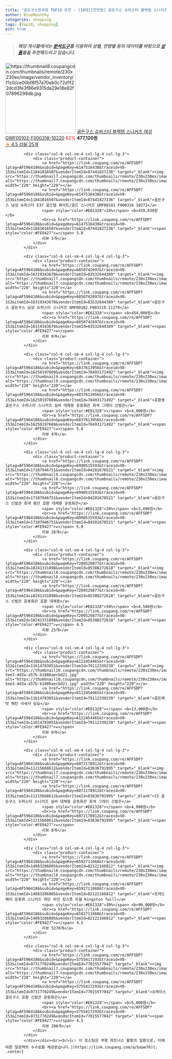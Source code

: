 ```yaml
---
title: "골든구스면세점 TOP10 추천 - [10대][전연령] 골든구스 슈퍼스타 블랙탭 스니커즈 여성 GWF00102-F000318-10220"
author: BlueMoonSky
categories: shopping
tags: [Top10, shopping]
pin: true
---
```


> ##### 해당 게시물에서는 [**분석도구**](https://itemscout.io/)를 이용하여 **성별**, **연령별** 등의 데이터를 바탕으로 [**상품**](https://link.coupang.com/a/baae76)들을 추천해드리고 있습니다.
<div class="container"><div class="row">
            <div class="col-6 col-sm-4 col-lg-4 col-lg-3">
                <div class="product-container">
                    <a href="https://link.coupang.com/re/AFFSDP?lptag=AF5964186&subid=&pageKey=6804550262&traceid=V0-153&itemId=16076887470&vendorItemId=83623109460" target="_blank"><img src="https://thumbnail8.coupangcdn.com/thumbnails/remote/230x230ex/image/vendor_inventory/f1c0/ce00bf8f57a70eb0c72d1f22dcd3fe3f86e9315da29e18e82f07896298db.jpg" alt="https://thumbnail8.coupangcdn.com/thumbnails/remote/230x230ex/image/vendor_inventory/f1c0/ce00bf8f57a70eb0c72d1f22dcd3fe3f86e9315da29e18e82f07896298db.jpg" width="220" height="220"></a>
                    <a href="https://link.coupang.com/re/AFFSDP?lptag=AF5964186&subid=&pageKey=6804550262&traceid=V0-153&itemId=16076887470&vendorItemId=83623109460" target="_blank">골든구스 슈퍼스타 블랙탭 스니커즈 여성 GWF00102-F000318-10220</a>
                    <span style="color:#E61328">62%</span> <b>477,120원</b>
                    <br><a href="https://link.coupang.com/re/AFFSDP?lptag=AF5964186&subid=&pageKey=6804550262&traceid=V0-153&itemId=16076887470&vendorItemId=83623109460" target="_blank"><span style="color:#FE9427">★</span> 4.5
                    리뷰 25개</a>
                </div>
            </div>
            
            <div class="col-6 col-sm-4 col-lg-4 col-lg-3">
                <div class="product-container">
                    <a href="https://link.coupang.com/re/AFFSDP?lptag=AF5964186&subid=&pageKey=6147516438&traceid=V0-153&itemId=11841016507&vendorItemId=87441827236" target="_blank"><img src="https://thumbnail7.coupangcdn.com/thumbnails/remote/230x230ex/image/vendor_inventory/30b8/73fe49fdd92b4aefbfd96799a2d4096058094dc1eed65cf12d01fbf34dcd.jpg" alt="https://thumbnail7.coupangcdn.com/thumbnails/remote/230x230ex/image/vendor_inventory/30b8/73fe49fdd92b4aefbfd96799a2d4096058094dc1eed65cf12d01fbf34dcd.jpg" width="220" height="220"></a>
                    <a href="https://link.coupang.com/re/AFFSDP?lptag=AF5964186&subid=&pageKey=6147516438&traceid=V0-153&itemId=11841016507&vendorItemId=87441827236" target="_blank">골든구스 남성 슈퍼스타 E37 골드탭 화이트/골드 스니커즈 GMF00101 F000316 10272</a>
                    <span style="color:#E61328">26%</span> <b>439,830원</b>
                    <br><a href="https://link.coupang.com/re/AFFSDP?lptag=AF5964186&subid=&pageKey=6147516438&traceid=V0-153&itemId=11841016507&vendorItemId=87441827236" target="_blank"><span style="color:#FE9427">★</span> 5.0
                    리뷰 5개</a>
                </div>
            </div>
            
            <div class="col-6 col-sm-4 col-lg-4 col-lg-3">
                <div class="product-container">
                    <a href="https://link.coupang.com/re/AFFSDP?lptag=AF5964186&subid=&pageKey=6850742697&traceid=V0-153&itemId=16319343670&vendorItemId=83532644389" target="_blank"><img src="https://thumbnail7.coupangcdn.com/thumbnails/remote/230x230ex/image/vendor_inventory/65fa/a836482764578fea4946c60b8a42c440b14e46fb8b9112c34c07da9bff5d.jpg" alt="https://thumbnail7.coupangcdn.com/thumbnails/remote/230x230ex/image/vendor_inventory/65fa/a836482764578fea4946c60b8a42c440b14e46fb8b9112c34c07da9bff5d.jpg" width="220" height="220"></a>
                    <a href="https://link.coupang.com/re/AFFSDP?lptag=AF5964186&subid=&pageKey=6850742697&traceid=V0-153&itemId=16319343670&vendorItemId=83532644389" target="_blank">골든구스 골든구스 남성 슈퍼스타 스니커즈 GMF00102.F003210.11179</a>
                    <span style="color:#E61328"></span> <b>454,000원</b>
                    <br><a href="https://link.coupang.com/re/AFFSDP?lptag=AF5964186&subid=&pageKey=6850742697&traceid=V0-153&itemId=16319343670&vendorItemId=83532644389" target="_blank"><span style="color:#FE9427">★</span> 
                    리뷰 0개</a>
                </div>
            </div>
            
            <div class="col-6 col-sm-4 col-lg-4 col-lg-3">
                <div class="product-container">
                    <a href="https://link.coupang.com/re/AFFSDP?lptag=AF5964186&subid=&pageKey=6837613956&traceid=V0-153&itemId=16250197669&vendorItemId=78493171492" target="_blank"><img src="https://thumbnail9.coupangcdn.com/thumbnails/remote/230x230ex/image/vendor_inventory/c1f1/d964f27bd7349fdf03b48e40b18a4c763f73d99ff38242fd5f7e3d98d3b3.jpg" alt="https://thumbnail9.coupangcdn.com/thumbnails/remote/230x230ex/image/vendor_inventory/c1f1/d964f27bd7349fdf03b48e40b18a4c763f73d99ff38242fd5f7e3d98d3b3.jpg" width="220" height="220"></a>
                    <a href="https://link.coupang.com/re/AFFSDP?lptag=AF5964186&subid=&pageKey=6837613956&traceid=V0-153&itemId=16250197669&vendorItemId=78493171492" target="_blank">호환용 골든구스 수퍼스타 스니커즈 실버 대체용 운동화끈 회색 그레이 신발끈</a>
                    <span style="color:#E61328"></span> <b>4,900원</b>
                    <br><a href="https://link.coupang.com/re/AFFSDP?lptag=AF5964186&subid=&pageKey=6837613956&traceid=V0-153&itemId=16250197669&vendorItemId=78493171492" target="_blank"><span style="color:#FE9427">★</span> 5.0
                    리뷰 4개</a>
                </div>
            </div>
            
            <div class="col-6 col-sm-4 col-lg-4 col-lg-3">
                <div class="product-container">
                    <a href="https://link.coupang.com/re/AFFSDP?lptag=AF5964186&subid=&pageKey=6990515593&traceid=V0-153&itemId=17107946751&vendorItemId=84281678521" target="_blank"><img src="https://thumbnail8.coupangcdn.com/thumbnails/remote/230x230ex/image/vendor_inventory/8f84/99e3873e3e645ee77ee7767ff2fb8bf25cc60c0f9041001527fb80741f64.jpg" alt="https://thumbnail8.coupangcdn.com/thumbnails/remote/230x230ex/image/vendor_inventory/8f84/99e3873e3e645ee77ee7767ff2fb8bf25cc60c0f9041001527fb80741f64.jpg" width="220" height="220"></a>
                    <a href="https://link.coupang.com/re/AFFSDP?lptag=AF5964186&subid=&pageKey=6990515593&traceid=V0-153&itemId=17107946751&vendorItemId=84281678521" target="_blank">골든구스 신발끈 회색 평끈 호환 대체용 운동화끈</a>
                    <span style="color:#E61328">26%</span> <b>3,890원</b>
                    <br><a href="https://link.coupang.com/re/AFFSDP?lptag=AF5964186&subid=&pageKey=6990515593&traceid=V0-153&itemId=17107946751&vendorItemId=84281678521" target="_blank"><span style="color:#FE9427">★</span> 5.0
                    리뷰 26개</a>
                </div>
            </div>
            
            <div class="col-6 col-sm-4 col-lg-4 col-lg-3">
                <div class="product-container">
                    <a href="https://link.coupang.com/re/AFFSDP?lptag=AF5964186&subid=&pageKey=7209529877&traceid=V0-153&itemId=18241331898&vendorItemId=85388272618" target="_blank"><img src="https://thumbnail8.coupangcdn.com/thumbnails/remote/230x230ex/image/vendor_inventory/0a56/7f3715d9d8e711b53e6b8bc6ae733344bf270336a0593e037ed59c1dd3d9.jpg" alt="https://thumbnail8.coupangcdn.com/thumbnails/remote/230x230ex/image/vendor_inventory/0a56/7f3715d9d8e711b53e6b8bc6ae733344bf270336a0593e037ed59c1dd3d9.jpg" width="220" height="220"></a>
                    <a href="https://link.coupang.com/re/AFFSDP?lptag=AF5964186&subid=&pageKey=7209529877&traceid=V0-153&itemId=18241331898&vendorItemId=85388272618" target="_blank">골든구스 신발끈 운동화끈 호환 대체용</a>
                    <span style="color:#E61328">58%</span> <b>4,500원</b>
                    <br><a href="https://link.coupang.com/re/AFFSDP?lptag=AF5964186&subid=&pageKey=7209529877&traceid=V0-153&itemId=18241331898&vendorItemId=85388272618" target="_blank"><span style="color:#FE9427">★</span> 4.5
                    리뷰 25개</a>
                </div>
            </div>
            
            <div class="col-6 col-sm-4 col-lg-4 col-lg-3">
                <div class="product-container">
                    <a href="https://link.coupang.com/re/AFFSDP?lptag=AF5964186&subid=&pageKey=6122454465&traceid=V0-153&itemId=11614783051&vendorItemId=79112339239" target="_blank"><img src="https://thumbnail10.coupangcdn.com/thumbnails/remote/230x230ex/image/retail/images/2021/10/27/17/4/73ecadb8-5ee3-4d3a-a57b-b1886aecbd21.jpg" alt="https://thumbnail10.coupangcdn.com/thumbnails/remote/230x230ex/image/retail/images/2021/10/27/17/4/73ecadb8-5ee3-4d3a-a57b-b1886aecbd21.jpg" width="220" height="220"></a>
                    <a href="https://link.coupang.com/re/AFFSDP?lptag=AF5964186&subid=&pageKey=6122454465&traceid=V0-153&itemId=11614783051&vendorItemId=79112339239" target="_blank">골든래빗 패턴 극세사 담요</a>
                    <span style="color:#E61328"></span> <b>13,900원</b>
                    <br><a href="https://link.coupang.com/re/AFFSDP?lptag=AF5964186&subid=&pageKey=6122454465&traceid=V0-153&itemId=11614783051&vendorItemId=79112339239" target="_blank"><span style="color:#FE9427">★</span> 
                    리뷰 0개</a>
                </div>
            </div>
            
            <div class="col-6 col-sm-4 col-lg-4 col-lg-3">
                <div class="product-container">
                    <a href="https://link.coupang.com/re/AFFSDP?lptag=AF5964186&subid=&pageKey=6072178912&traceid=V0-153&itemId=11215668612&vendorItemId=83636791995" target="_blank"><img src="https://thumbnail7.coupangcdn.com/thumbnails/remote/230x230ex/image/vendor_inventory/6e05/77d370a012a7f169f6234e02daa477c3bae4274d8ce1fc26957d7f721161.png" alt="https://thumbnail7.coupangcdn.com/thumbnails/remote/230x230ex/image/vendor_inventory/6e05/77d370a012a7f169f6234e02daa477c3bae4274d8ce1fc26957d7f721161.png" width="220" height="220"></a>
                    <a href="https://link.coupang.com/re/AFFSDP?lptag=AF5964186&subid=&pageKey=6072178912&traceid=V0-153&itemId=11215668612&vendorItemId=83636791995" target="_blank">15 골든구스 수퍼스타 스니커즈 실버 대체용 운동화끈 회색 그레이 신발끈</a>
                    <span style="color:#E61328"></span> <b>4,900원</b>
                    <br><a href="https://link.coupang.com/re/AFFSDP?lptag=AF5964186&subid=&pageKey=6072178912&traceid=V0-153&itemId=11215668612&vendorItemId=83636791995" target="_blank"><span style="color:#FE9427">★</span> 
                    리뷰 0개</a>
                </div>
            </div>
            
            <div class="col-6 col-sm-4 col-lg-4 col-lg-3">
                <div class="product-container">
                    <a href="https://link.coupang.com/re/AFFSDP?lptag=AF5964186&subid=&pageKey=6592711668&traceid=V0-153&itemId=14883286805&vendorItemId=82122166812" target="_blank"><img src="https://thumbnail6.coupangcdn.com/thumbnails/remote/230x230ex/image/vendor_inventory/e926/48b2f9f2c57bbf6ac2a74a78217c5166f6eebba60775a3a39df1a3170caf.jpg" alt="https://thumbnail6.coupangcdn.com/thumbnails/remote/230x230ex/image/vendor_inventory/e926/48b2f9f2c57bbf6ac2a74a78217c5166f6eebba60775a3a39df1a3170caf.jpg" width="220" height="220"></a>
                    <a href="https://link.coupang.com/re/AFFSDP?lptag=AF5964186&subid=&pageKey=6592711668&traceid=V0-153&itemId=14883286805&vendorItemId=82122166812" target="_blank">프레드페리 운동화 스니커즈 하단 라인 킹스톤 트윌 Kingston Twill</a>
                    <span style="color:#E61328">30%</span> <b>90,000원</b>
                    <br><a href="https://link.coupang.com/re/AFFSDP?lptag=AF5964186&subid=&pageKey=6592711668&traceid=V0-153&itemId=14883286805&vendorItemId=82122166812" target="_blank"><span style="color:#FE9427">★</span> 4.5
                    리뷰 5270개</a>
                </div>
            </div>
            
            <div class="col-6 col-sm-4 col-lg-4 col-lg-3">
                <div class="product-container">
                    <a href="https://link.coupang.com/re/AFFSDP?lptag=AF5964186&subid=&pageKey=5755417293&traceid=V0-153&itemId=9731770249&vendorItemId=77015577042" target="_blank"><img src="https://thumbnail7.coupangcdn.com/thumbnails/remote/230x230ex/image/vendor_inventory/1388/5be1c090e38b9e75ac9a8dfb11fe2087700b29a3b3c87cd7e52738cbfd53.jpg" alt="https://thumbnail7.coupangcdn.com/thumbnails/remote/230x230ex/image/vendor_inventory/1388/5be1c090e38b9e75ac9a8dfb11fe2087700b29a3b3c87cd7e52738cbfd53.jpg" width="220" height="220"></a>
                    <a href="https://link.coupang.com/re/AFFSDP?lptag=AF5964186&subid=&pageKey=5755417293&traceid=V0-153&itemId=9731770249&vendorItemId=77015577042" target="_blank">슈레이스 골든구스 호환 신발끈 운동화끈</a>
                    <span style="color:#E61328"></span> <b>5,000원</b>
                    <br><a href="https://link.coupang.com/re/AFFSDP?lptag=AF5964186&subid=&pageKey=5755417293&traceid=V0-153&itemId=9731770249&vendorItemId=77015577042" target="_blank"><span style="color:#FE9427">★</span> 4.5
                    리뷰 206개</a>
                </div>
            </div>
            </div></div><br><br>[👉 이 포스팅은 쿠팡 파트너스 활동의 일환으로, 이에 따른 일정액의 수수료를 제공받습니다.](https://link.coupang.com/a/baae76){: .center}